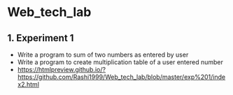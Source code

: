 # Web_tech_lab

## 1. Experiment 1
- Write a program to sum of two numbers as entered by user
- Write a program to create multiplication table of a user entered number
- https://htmlpreview.github.io/?https://github.com/Rashi1999/Web_tech_lab/blob/master/exp%201/index2.html
